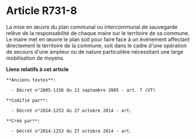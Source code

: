 # Article R731-8

La mise en œuvre du plan communal ou intercommunal de sauvegarde relève de la responsabilité de chaque maire sur le
territoire de sa commune. Le maire met en œuvre le plan soit pour faire face à un événement affectant directement le
territoire de la commune, soit dans le cadre d'une opération de secours d'une ampleur ou de nature particulière nécessitant
une large mobilisation de moyens.

**Liens relatifs à cet article**

	**Anciens textes**:

	  - Décret n°2005-1156 du 13 septembre 2005 - art. 7 (VT)

	**Codifié par**:

	  - Décret n°2014-1253 du 27 octobre 2014 - art.

	**Créé par**:

	  - Décret n°2014-1253 du 27 octobre 2014 - art.
